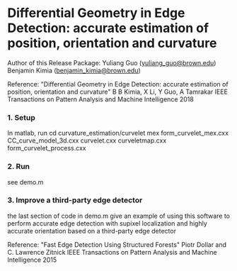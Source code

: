 # Differential Geometry in Edge Detection: accurate estimation of position, orientation and curvature

Author of this Release Package: 
	Yuliang Guo (yuliang_guo@brown.edu)
	Benjamin Kimia (benjamin_kimia@brown.edu)

Reference: 
	"Differential Geometry in Edge Detection: accurate estimation of position, orientation and curvature"
	 B B Kimia, X Li, Y Guo, A Tamrakar
	IEEE Transactions on Pattern Analysis and Machine Intelligence 2018

### 1. Setup
In matlab, run
cd curvature_estimation/curvelet
mex  form_curvelet_mex.cxx CC_curve_model_3d.cxx curvelet.cxx curveletmap.cxx form_curvelet_process.cxx

### 2. Run

see demo.m

### 3. Improve a third-party edge detector

the last section of code in demo.m give an example of using this software to perform accurate edge detection with supixel localization and highly accurate orientation based on a third-party edge detector

Reference:
	"Fast Edge Detection Using Structured Forests"
	Piotr Dollar and C. Lawrence Zitnick
	IEEE Transactions on Pattern Analysis and Machine Intelligence 2015
